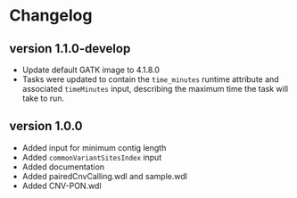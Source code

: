 Changelog
==========

<!--

Newest changes should be on top.

This document is user facing. Please word the changes in such a way
that users understand how the changes affect the new version.
-->

version 1.1.0-develop
---------------------------
+ Update default GATK image to 4.1.8.0
+ Tasks were updated to contain the `time_minutes` runtime attribute and
  associated `timeMinutes` input, describing the maximum time the task will
  take to run.

version 1.0.0
---------------------------
+ Added input for minimum contig length
+ Added `commonVariantSitesIndex` input
+ Added documentation
+ Added pairedCnvCalling.wdl and sample.wdl
+ Added CNV-PON.wdl
